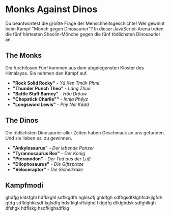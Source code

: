 # Monks Against Dinos
Du beantwortest die größte Frage der Menschheitsgeschichte! Wer gewinnt beim Kampf "Mönch gegen Dinosaurier"? In dieser JavaScript-Arena treten die fünf härtesten Shaolin-Mönche gegen die fünf tödlichsten Dinosaurier an.

## The Monks
Die furchtlosen Fünf kommen aus dem abgelegensten Kloster des Himalayas. Sie nehmen den Kampf auf.

* **"Rock Solid Rocky"**    -  *Yú Ken Tmûh Phmí*
* **"Thunder Punch Theo"**  -  *Lâng Zhuù*
* **"Battle Staff Barney"** -  *Hôu Drôuw*
* **"Chopstick Charlie""**  -  *Innja Phêyz*
* **"Longsword Lewis"**     -  *Phý Nel Kâdd*


## The Dinos
Die tödlichsten Dinosaurier aller Zeiten haben Geschmack an uns gefunden. Und sie lieben es, zu gewinnen.

* **"Ankylosaurus"**        -  *Der lebende Panzer*
* **"Tyrannosaurus Rex"**   -  *Der König*
* **"Pteranodon"**          -  *Der Tod aus der Luft*
* **"Dilophosaurus"**       -  *Die Giftspritze*
* **"Veloceraptor"**        -  *Die Sichelkralle*


## Kampfmodi
ghdfjg kldsfghl hdfkkghl sdflkgdfh hgklsdfj ghldfgh sdfhgsdfklghfsdkjlgfdh gfdg sdfklghkksdf kglsdfg hdsfklghdfslghd fklgdfg dfklghdsk sdfghlkgh dfshgk hdflskg hsdfklghsdfklg